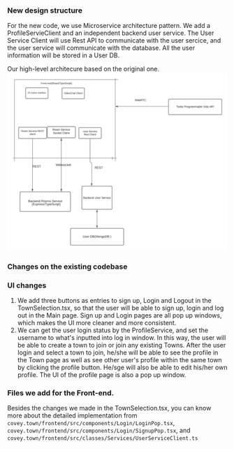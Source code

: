 ### New design structure

For the new code, we use Microservice architecture pattern. We add a ProfileServieClient and an independent backend user service. The User Service Client will use Rest API to communicate with the user sercice, and the user service will communicate with the database. All the user information will be stored in a User DB.

Our high-level architecure based on the original one.
![Our Covey.Town Architecture](High-level-design.png)

### Changes on the existing codebase
### UI changes
1. We add three buttons as entries to sign up, Login and Logout in the TownSelection.tsx, so that the user will be able to sign up, login and log out in the Main page. Sign up and Login pages are all pop up windows, which makes the UI more cleaner and more consistent.
2. We can get the user login status by the ProfileService, and set the username to what's inputted into log in window. In this way, the user will be able to create a town to join or join any existing Towns.
 After the user login and select a town to join, he/she will be able to see the profile in the Town page as well as see other user's profile within the same town by clicking the profile button. He/sge will also be able to edit his/her own profile.  The UI of the profile page is also a pop up window. 

### Files we add for the Front-end. 
Besides the changes we made in the TownSelection.tsx, you can know more about the detailed implementation from `covey.town/frontend/src/components/Login/LoginPop.tsx`, `covey.town/frontend/src/components/Login/SignupPop.tsx`, and `covey.town/frontend/src/classes/Services/UserServiceClient.ts`









